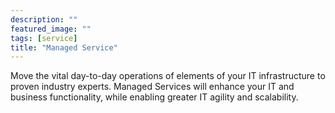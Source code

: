 ```yaml
---
description: ""
featured_image: ""
tags: [service]
title: "Managed Service"
---
```


Move the vital day-to-day operations of elements of your IT infrastructure to proven industry experts. Managed Services will enhance your IT and business functionality, while enabling greater IT agility and scalability.
